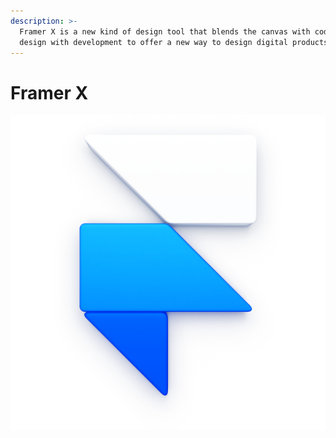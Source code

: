 ```yaml
---
description: >-
  Framer X is a new kind of design tool that blends the canvas with code and
  design with development to offer a new way to design digital products.
---
```


# Framer X

![](.gitbook/assets/framer%20%281%29.png)



